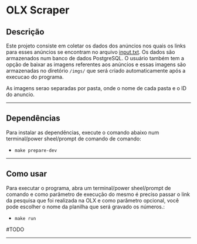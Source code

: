# OLX Scraper

## Descrição
Este projeto consiste em coletar os dados dos anúncios nos quais os links para esses anúncios se encontram no arquivo [input.txt](input.txt). Os dados são armazenados num banco de dados PostgreSQL. O usuário também tem a opção de baixar as imagens referentes aos anúncios e essas imagens são armazenadas no diretório `/imgs/` que será criado automaticamente após a execucao do programa.

As imagens serao separadas por pasta, onde o nome de cada pasta e o ID do anuncio.

---
## Dependências

Para instalar as dependências, execute o comando abaixo num terminal/power sheel/prompt de comando de comando:

* `make prepare-dev`

---
## Como usar

Para executar o programa, abra um terminal/power sheel/prompt de comando e como parâmetro de execução do mesmo é preciso passar o link da pesquisa que foi realizada na OLX e como parâmetro opcional, você pode escolher o nome da planilha que será gravado os números.:

* `make run`

#TODO

---